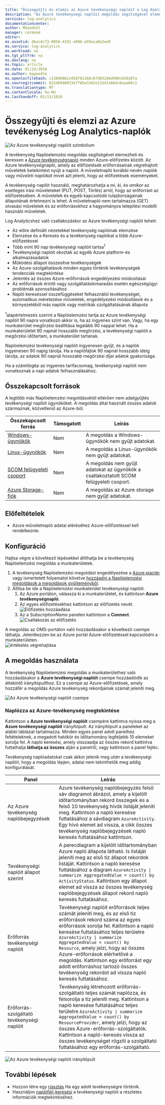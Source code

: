 ```yaml
---
title: "Összegyűjti és elemzi az Azure tevékenységi naplóit a Log Analyticshez |} Microsoft Docs"
description: "Az Azure tevékenységi naplóit megoldás segítségével elemezheti és az összes Azure-előfizetések az Azure tevékenységnapló keresést."
services: log-analytics
documentationcenter: 
author: MGoedtel
manager: carmonm
editor: 
ms.assetid: dbac4c73-0058-4191-a906-e59aca8e2ee0
ms.service: log-analytics
ms.workload: na
ms.tgt_pltfrm: na
ms.devlang: na
ms.topic: article
ms.date: 01/24/2018
ms.author: magoedte
ms.openlocfilehash: c13890862c058701268c07d032d6d990c659287a
ms.sourcegitcommit: b32d6948033e7f85e3362e13347a664c0aaa04c1
ms.translationtype: MT
ms.contentlocale: hu-HU
ms.lasthandoff: 02/13/2018
---
```

# <a name="collect-and-analyze-azure-activity-logs-in-log-analytics"></a>Összegyűjti és elemzi az Azure tevékenység Log Analytics-naplók

![Az Azure tevékenységi naplóit szimbólum](./media/log-analytics-activity/activity-log-analytics.png)

A tevékenység Naplóelemzési megoldás segítségével elemezheti és keressen a [Azure tevékenységnapló](../monitoring-and-diagnostics/monitoring-overview-activity-logs.md) minden Azure-előfizetés között. Az Azure tevékenységnapló, amely az előfizetések erőforrásainak végrehajtott műveletek betekintést nyújt a naplót. A műveletnapló korábbi nevén *naplók* vagy *műveleti naplókat* mivel azt jelenti, hogy az előfizetések eseményeket.

A tevékenység-naplót használó, meghatározhatja a *mi*, *ki*, és *amikor* az esetleges írási műveleteket (PUT, POST, Törlés) arról, hogy az erőforrást az előfizetésében. A műveletek és egyéb kapcsolódó tulajdonságainak állapotának értelmezni is lehet. A műveletnapló nem tartalmazza (GET) olvasási műveletek és az erőforrásokhoz a hagyományos telepítési modellt használó műveletek.

Log Analyticshez való csatlakozáskor az Azure tevékenységi naplóit teheti:

- Az előre definiált nézetekkel tevékenység naplóinak elemzése
- Elemzése és a Keresés és a tevékenység naplókat a több Azure-előfizetéssel
- Több mint 90 nap tevékenységi naplóit tartsa<sup>1</sup>
- Tevékenységi naplóit okozták az egyéb Azure platform-és alkalmazásadatok
- Működési állapot összesítve tevékenységek
- Az Azure-szolgáltatások minden egyes történik tevékenységek tendenciák megtekintése
- Jelentés az összes Azure-erőforrások engedélyezési módosításai
- Az erőforrások érintő vagy szolgáltatáskimaradás esetén egészségügyi problémák azonosításához
- Napló kereséssel összefüggéseket felhasználói tevékenységet, automatikus méretezése műveletek, engedélyezési módosítások és a környezetéből más naplók vagy metrikák szolgáltatásának állapota

<sup>1</sup>alapértelmezés szerint a Naplóelemzési tartja az Azure tevékenységi naplóit 90 napra vonatkozó akkor is, ha az ingyenes szint van. Vagy, ha egy munkaterület megőrzési beállítása legalább 90 nappal lehet. Ha a munkaterületet 90 napnál hosszabb megőrzési, a tevékenységi naplóit a megőrzési időtartam, a munkaterület tartanak.

Naplóelemzési tevékenységi naplóit ingyenesen gyűjt, és a naplók ingyenesen 90 napig tárolja. Ha a naplófájlok 90 napnál hosszabb ideig tárolja, az adatok 90 napnál hosszabb megőrzési díjai adatok gyakorisága.

Ha a számítógép az ingyenes tarifacsomag, tevékenységi naplóit nem vonatkoznak a napi adatok felhasználásához.

## <a name="connected-sources"></a>Összekapcsolt források

A legtöbb más Naplóelemzési megoldásoktól eltérően nem adatgyűjtés tevékenységi naplóit ügynököket. A megoldás által használt összes adatok származnak, közvetlenül az Azure-ból.

| Összekapcsolt forrás | Támogatott | Leírás |
| --- | --- | --- |
| [Windows-ügynökök](log-analytics-windows-agent.md) | Nem | A megoldás a Windows-ügynökök nem gyűjt adatokat. |
| [Linux-ügynökök](log-analytics-linux-agents.md) | Nem | A megoldás a Linux-ügynökök nem gyűjt adatokat. |
| [SCOM felügyeleti csoport](log-analytics-om-agents.md) | Nem | A megoldás nem gyűjt adatokat az ügynökök a csatlakoztatott SCOM felügyeleti csoport. |
| [Azure Storage-fiók](log-analytics-azure-storage.md) | Nem | A megoldás az Azure storage nem gyűjt adatokat. |

## <a name="prerequisites"></a>Előfeltételek

- Azure műveletnapló adatai eléréséhez Azure-előfizetéssel kell rendelkeznie.

## <a name="configuration"></a>Konfiguráció

Hajtsa végre a következő lépésekkel állíthatja be a tevékenység Naplóelemzési megoldás a munkaterületek.

1. A tevékenység Naplóelemzési megoldást engedélyezése a [Azure piactér](https://azuremarketplace.microsoft.com/marketplace/apps/Microsoft.AzureActivityOMS?tab=Overview) vagy ismertetett folyamatot követve [hozzáadni a Naplóelemzési megoldások a megoldások gyűjteményből](log-analytics-add-solutions.md).
2. Állítsa be ide a Naplóelemzési munkaterület tevékenységi naplóit.
    1. Az Azure portálon, válassza ki a munkaterületet, és kattintson **Azure tevékenységnapló**.
    2. Az egyes előfizetésekhez kattintson az előfizetés nevét.  
        ![Előfizetés hozzáadása](./media/log-analytics-activity/add-subscription.png)
    3. Az a *SubscriptionName* panelen kattintson a **Connect**.  
        ![Csatlakozás az előfizetés](./media/log-analytics-activity/subscription-connect.png)

A megoldás az OMS-portálon való hozzáadásakor a következő csempe láthatja. Jelentkezzen be az Azure portál Azure-előfizetéssel kapcsolódni a munkaterületen.  
![értékelés végrehajtása](./media/log-analytics-activity/tile-performing-assessment.png)

## <a name="using-the-solution"></a>A megoldás használata

A tevékenység Naplóelemzési megoldás a munkaterülethez való hozzáadásakor a **Azure tevékenységi naplóit** csempe hozzáadódik az áttekintő irányítópulthoz. Ez a csempe az Azure-előfizetések, amely hozzáfér a megoldás Azure tevékenység rekordjainak számát jeleníti meg.

![Az Azure tevékenységi naplóit csempe](./media/log-analytics-activity/azure-activity-logs-tile.png)

### <a name="view-azure-activity-logs"></a>Naplózza az Azure-tevékenység megtekintése

Kattintson a **Azure tevékenységi naplóit** csempére kattintva nyissa meg a **Azure tevékenységi naplóit** irányítópult. Az irányítópult a paneleket az alábbi táblázat tartalmazza. Minden egyes panel adott panelhez feltételeknek, a megadott hatókör és időtartomány legfeljebb 10 elemeket sorolja fel. A napló keresési, amely visszaadja az összes rekord kattintva futtathatja **láthatja az összes** alján a panelről, vagy kattintson a panel fejléc.

Tevékenység naplóadatokat csak akkor jelenik meg *után* a tevékenységi naplóit, hogy a megoldás lépjen, adatai nem tekinthetők meg addig konfigurálását.

| Panel | Leírás |
| --- | --- |
| Az Azure tevékenység naplóbejegyzések | Azure tevékenység naplóbejegyzés felső sáv diagramot ábrázol, amely a kijelölt időtartományban rekord összegek és a felső 10 tevékenység hívók listáját jeleníti meg. Kattintson a napló keresése futtatásához a sávdiagram <code>AzureActivity</code>. Egy hívó elemet ad vissza, a cikk összes tevékenység naplóbejegyzések napló keresés futtatásához kattintson. |
| Tevékenységi naplóit állapot szerint | A perecdiagram a kijelölt időtartományban Azure napló állapota látható. Is listáját jeleníti meg az első tíz állapot rekordok listáját. Kattintson a napló keresése futtatásához a diagram <code>AzureActivity &#124; summarize AggregatedValue = count() by ActivityStatus</code>. Kattintson egy állapot elemet ad vissza az összes tevékenység naplóbejegyzések állapot rekord napló keresés futtatásához. |
| Erőforrás tevékenységi naplóit | Tevékenységi naplóit erőforrások teljes számát jeleníti meg, és az első tíz erőforrások rekord száma az egyes erőforrások sorolja fel. Kattintson a napló keresése futtatásához teljes területre <code>AzureActivity &#124; summarize AggregatedValue = count() by Resource</code>, amely jelzi, hogy az összes Azure-erőforrások elérhetővé a megoldás. Kattintson egy erőforrást egy adott erőforráshoz tartozó összes tevékenység rekordot ad vissza napló keresés futtatásához. |
| Erőforrás-szolgáltató tevékenységi naplóit | Tevékenység létrehozott erőforrás-szolgáltató teljes számát naplózza, és felsorolja a tíz jeleníti meg. Kattintson a napló keresése futtatásához teljes területre <code>AzureActivity &#124; summarize AggregatedValue = count() by ResourceProvider</code>, amely jelzi, hogy az összes Azure-erőforrás-szolgáltatók. Kattintson a napló-keresés vissza az összes tevékenységet rögzíti a szolgáltató futtatásához egy erőforrás-szolgáltató. |

![Az Azure tevékenységi naplóit irányítópult](./media/log-analytics-activity/activity-log-dash.png)

## <a name="next-steps"></a>További lépések

- Hozzon létre egy [riasztás](log-analytics-alerts-creating.md) Ha egy adott tevékenységre történik.
- Használjon [naplófájl-keresési](log-analytics-log-searches.md) a tevékenységi naplóit a részletes információk megtekintéséhez.
